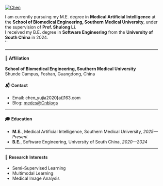 <!--
 * @Descripttion: 
 * @Author: Yujia Chen
 * @version: 
 * @Date: 2025-09-14 10:44:13
 * @LastEditors: Yujia Chen
 * @LastEditTime: 2025-09-14 12:06:23
 * @FilePath: \doubletwo123.github.io\contents\home.md
-->


[![Chen](https://img.shields.io/badge/Chen-GitHub-blue?logo=github)](https://github.com/doubletwo123)

I am currently pursuing my M.E. degree in **Medical Artificial Intelligence** at the **School of Biomedical Engineering, Southern Medical University**, under the supervision of **Prof. Shulong Li**.  
I received my B.E. degree in **Software Engineering** from the **University of South China** in 2024.  
''

---

#### 🏫 Affiliation
**School of Biomedical Engineering, Southern Medical University**  
Shunde Campus, Foshan, Guangdong, China

#### 📬 Contact
- Email: chen_yujia2020[at]163.com  
- Blog: [medcs@Cnblogs](https://www.cnblogs.com/medcs)  

---

#### 🎓 Education
- **M.E.**, Medical Artificial Intelligence, Southern Medical University, *2025—Present*  
- **B.E.**, Software Engineering, University of South China, *2020—2024*  

---

#### 🔬 Research Interests
- Semi-Supervised Learning  
- Multimodal Learning  
- Medical Image Analysis  




